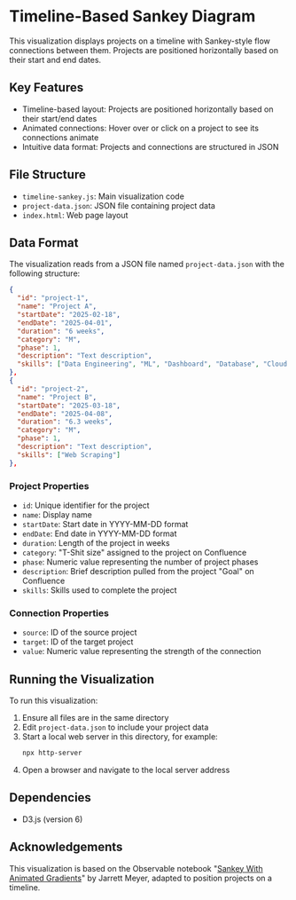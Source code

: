 # Timeline-Based Sankey Diagram

This visualization displays projects on a timeline with Sankey-style flow connections between them. Projects are positioned horizontally based on their start and end dates.

## Key Features

- Timeline-based layout: Projects are positioned horizontally based on their start/end dates
- Animated connections: Hover over or click on a project to see its connections animate
- Intuitive data format: Projects and connections are structured in JSON

## File Structure

- `timeline-sankey.js`: Main visualization code
- `project-data.json`: JSON file containing project data
- `index.html`: Web page layout

## Data Format

The visualization reads from a JSON file named `project-data.json` with the following structure:

```json
{
  "id": "project-1",
  "name": "Project A",
  "startDate": "2025-02-18",
  "endDate": "2025-04-01",
  "duration": "6 weeks",
  "category": "M",
  "phase": 1,
  "description": "Text description",
  "skills": ["Data Engineering", "ML", "Dashboard", "Database", "Cloud Architecture"]
},
{
  "id": "project-2",
  "name": "Project B",
  "startDate": "2025-03-18",
  "endDate": "2025-04-08",
  "duration": "6.3 weeks",
  "category": "M",
  "phase": 1,
  "description": "Text description",
  "skills": ["Web Scraping"]
},
```

### Project Properties

- `id`: Unique identifier for the project
- `name`: Display name
- `startDate`: Start date in YYYY-MM-DD format
- `endDate`: End date in YYYY-MM-DD format
- `duration`: Length of the project in weeks
- `category`: "T-Shit size" assigned to the project on Confluence
- `phase`: Numeric value representing the number of project phases
- `description`: Brief description pulled from the project "Goal" on Confluence
- `skills`: Skills used to complete the project

### Connection Properties

- `source`: ID of the source project
- `target`: ID of the target project
- `value`: Numeric value representing the strength of the connection

## Running the Visualization

To run this visualization:

1. Ensure all files are in the same directory
2. Edit `project-data.json` to include your project data
3. Start a local web server in this directory, for example:
   ```sh
   npx http-server
   ```
4. Open a browser and navigate to the local server address 

## Dependencies

- D3.js (version 6)

## Acknowledgements

This visualization is based on the Observable notebook "[Sankey With Animated Gradients](https://observablehq.com/@jarrettmeyer/sankey-with-animated-gradients)" by Jarrett Meyer, adapted to position projects on a timeline.
